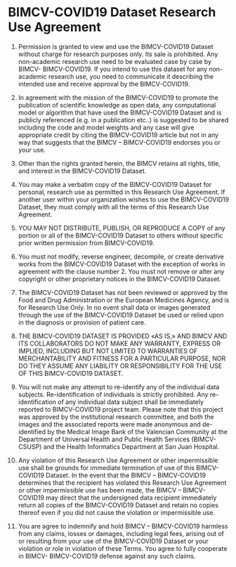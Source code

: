 # BIMCV-COVID19 Dataset Research Use Agreement 

1. Permission is granted to view and use the BIMCV-COVID19 Dataset without charge for research purposes only. Its sale is prohibited. Any non-academic research use need to be evaluated case by case by BIMCV- BIMCV-COVID19. If you intend to use this dataset for any non-academic research use, you need to communicate it describing the intended use and receive approval by the BIMCV-COVID19.

2. In agreement with the mission of the BIMCV-COVID19 to promote the publication of scientific knowledge as open data, any computational model or algorithm that have used the BIMCV-COVID19 Dataset and is publicly referenced (e.g. in a publication etc..) is suggested to be shared including the code and model weights and any case will give appropriate credit by citing the BIMCV-COVID19 article  but not in any way that suggests that the BIMCV – BIMCV-COVID19 endorses you or your use.

3. Other than the rights granted herein, the BIMCV retains all rights, title, and interest in the BIMCV-COVID19 Dataset.

4. You may make a verbatim copy of the BIMCV-COVID19 Dataset for personal, research use as permitted in this Research Use Agreement. If another user within your organization wishes to use the BIMCV-COVID19 Dataset, they must comply with all the terms of this Research Use Agreement.

5. YOU MAY NOT DISTRIBUTE, PUBLISH, OR REPRODUCE A COPY of any portion or all of the BIMCV-COVID19 Dataset to others without specific prior written permission from BIMCV-COVID19.

6. You must not modify, reverse engineer, decompile, or create derivative works from the BIMCV-COVID19 Dataset with the exception of works in agreement with the clause number 2. You must not remove or alter any copyright or other proprietary notices in the BIMCV-COVID19 Dataset.

7. The BIMCV-COVID19 Dataset has not been reviewed or approved by the Food and Drug Administration or the European Medicines Agency, and is for Research Use Only. In no event shall data or images generated through the use of the BIMCV-COVID19 Dataset be used or relied upon in the diagnosis or provision of patient care.

8. THE BIMCV-COVID19 DATASET IS PROVIDED «AS IS,» AND BIMCV AND ITS COLLABORATORS DO NOT MAKE ANY WARRANTY, EXPRESS OR IMPLIED, INCLUDING BUT NOT LIMITED TO WARRANTIES OF MERCHANTABILITY AND FITNESS FOR A PARTICULAR PURPOSE, NOR DO THEY ASSUME ANY LIABILITY OR RESPONSIBILITY FOR THE USE OF THIS BIMCV-COVID19 DATASET.

9. You will not make any attempt to re-identify any of the individual data subjects. Re-identification of individuals is strictly prohibited. Any re-identification of any individual data subject shall be immediately reported to BIMCV-COVID19 project team. Please note that this project was approved by the institutional research committee, and both the images and the associated reports were made anonymous and de-identified by the Medical Image Bank of the Valencian Community at the Department of Universal Health and Public Health Services (BIMCV-CSUSP) and the Health Informatics Department at San Juan Hospital.

10. Any violation of this Research Use Agreement or other impermissible use shall be grounds for immediate termination of use of this BIMCV-COVID19 Dataset. In the event that the BIMCV – BIMCV-COVID19 determines that the recipient has violated this Research Use Agreement or other impermissible use has been made, the BIMCV – BIMCV-COVID19 may direct that the undersigned data recipient immediately return all copies of the BIMCV-COVID19 Dataset and retain no copies thereof even if you did not cause the violation or impermissible use.

11. You are agree to indemnify and hold BIMCV – BIMCV-COVID19 harmless from any claims, losses or damages, including legal fees, arising out of or resulting from your use of the BIMCV-COVID19 Dataset or your violation or role in violation of these Terms. You agree to fully cooperate in BIMCV- BIMCV-COVID19 defense against any such claims.
